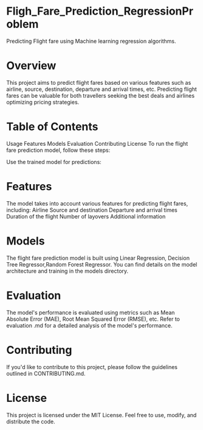 # Fligh_Fare_Prediction_RegressionProblem
Predicting Flight fare using Machine learning regression algorithms.

# Overview
This project aims to predict flight fares based on various features such as airline, source, destination, departure and arrival times, etc. Predicting flight fares can be valuable for both travellers seeking the best deals and airlines optimizing pricing strategies.

# Table of Contents
Usage
Features
Models
Evaluation
Contributing
License
To run the flight fare prediction model, follow these steps:

Use the trained model for predictions:

# Features
The model takes into account various features for predicting flight fares, including:
Airline
Source and destination
Departure and arrival times
Duration of the flight
Number of layovers
Additional information

# Models
The flight fare prediction model is built using Linear Regression, Decision Tree Regressor,Random Forest Regressor. You can find details on the model architecture and training in the models directory.

# Evaluation
The model's performance is evaluated using metrics such as Mean Absolute Error (MAE), Root Mean Squared Error (RMSE), etc. Refer to evaluation .md for a detailed analysis of the model's performance.

# Contributing
If you'd like to contribute to this project, please follow the guidelines outlined in CONTRIBUTING.md.

# License
This project is licensed under the MIT License. Feel free to use, modify, and distribute the code.






